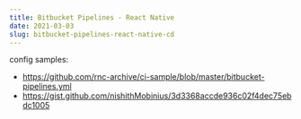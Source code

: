 ```yaml
---
title: Bitbucket Pipelines - React Native
date: 2021-03-03
slug: bitbucket-pipelines-react-native-cd
---
```



config samples:
- https://github.com/rnc-archive/ci-sample/blob/master/bitbucket-pipelines.yml
- https://gist.github.com/nishithMobinius/3d3368accde936c02f4dec75ebdc1005

